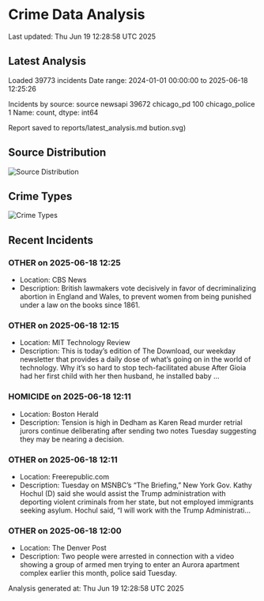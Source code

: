# Crime Data Analysis
Last updated: Thu Jun 19 12:28:58 UTC 2025

## Latest Analysis

Loaded 39773 incidents
Date range: 2024-01-01 00:00:00 to 2025-06-18 12:25:26

Incidents by source:
source
newsapi           39672
chicago_pd          100
chicago_police        1
Name: count, dtype: int64

Report saved to reports/latest_analysis.md
bution.svg)

## Source Distribution
![Source Distribution](images/source_distribution.svg)

## Crime Types
![Crime Types](images/crime_types.svg)

## Recent Incidents

### OTHER on 2025-06-18 12:25
- Location: CBS News
- Description: British lawmakers vote decisively in favor of decriminalizing abortion in England and Wales, to prevent women from being punished under a law on the books since 1861.


### OTHER on 2025-06-18 12:15
- Location: MIT Technology Review
- Description: This is today’s edition of The Download, our weekday newsletter that provides a daily dose of what’s going on in the world of technology. Why it’s so hard to stop tech-facilitated abuse After Gioia had her first child with her then husband, he installed baby …


### HOMICIDE on 2025-06-18 12:11
- Location: Boston Herald
- Description: Tension is high in Dedham as Karen Read murder retrial jurors continue deliberating after sending two notes Tuesday suggesting they may be nearing a decision.


### OTHER on 2025-06-18 12:11
- Location: Freerepublic.com
- Description: Tuesday on MSNBC’s “The Briefing,” New York Gov. Kathy Hochul (D) said she would assist the Trump administration with deporting violent criminals from her state, but not employed immigrants seeking asylum. Hochul said, “I will work with the Trump Administrati…


### OTHER on 2025-06-18 12:00
- Location: The Denver Post
- Description: Two people were arrested in connection with a video showing a group of armed men trying to enter an Aurora apartment complex earlier this month, police said Tuesday.

Analysis generated at: Thu Jun 19 12:28:58 UTC 2025
